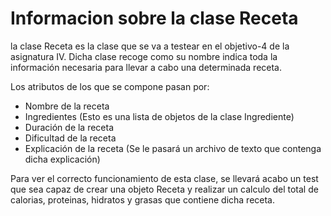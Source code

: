 # Informacion sobre la clase Receta

la clase Receta es la clase que se va a testear en el objetivo-4 de la asignatura IV. Dicha clase recoge como su nombre indica toda la información
necesaria para llevar a cabo una determinada receta.

Los atributos de los que se compone pasan por:

* Nombre de la receta
* Ingredientes (Esto es una lista de objetos de la clase Ingrediente)
* Duración de la receta
* Dificultad de la receta
* Explicación de la receta (Se le pasará un archivo de texto que contenga dicha explicación)

Para ver el correcto funcionamiento de esta clase, se llevará acabo un test que sea capaz de crear una objeto Receta y realizar un calculo del total de calorias, 
proteinas, hidratos y grasas que contiene dicha receta. 
